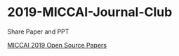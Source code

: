 # 2019-MICCAI-Journal-Club
Share Paper and PPT

[MICCAI 2019 Open Source Papers](https://github.com/JunMa11/MICCAI2019-OpenSourcePapers)
